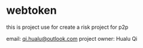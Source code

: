 # webtoken

this is project use for create a risk project for p2p

email: qi.hualu@outlook.com 
project owner: Hualu Qi

